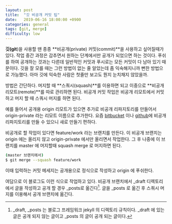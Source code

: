 ```yaml
---
layout: post
title:  "깃 비공개 커밋 팁"
date:   2019-06-16 18:00:00 +0900
categories: general
tags: [git, merge]
difficulty: low
---
```

**깃(git**)을 사용할 땐 종종 **비공개(private) 커밋(commit)**을 사용하고 싶어질때가 있다. 작업 중간 과정은 감추면서 원하는 단계에서만 공개가 되었으면 하는 것이다. 푸쉬를 하여 공개하는 것과는 다른데 일반적인 커밋과 푸시로는 모든 커밋이 다 남아 있기 때문이다. 깃을 잘 모를 때는 그런 방법이 없는 줄 알았는데 좀 익숙해지니까 뻔한 방법으로 가능했다. 아마 깃에 익숙한 사람은 첫줄만 보고도 뭔지 눈치채지 않았을까.

방법은 간단하다. 머지할 때 **스쿼시(squash)**를 이용하면 되고 이중으로 **비공개 리모트(remote)**를 따로 관리하면 된다. 비공개 커밋 작업은 비공개 리모트에서 커밋하고 머지 할 때 스쿼시 머지를 하면 된다.

예를 들어서 공개용 origin 리모트가 있으면 추가로 비공개 리파지토리를 만들어서 origin-private 라는 리모트 이름으로 추가한다. 요즘 [bitbucket](https://bitbucket.org/) 이나 [github](https://github.com/)에 비공개 리파지토리를 만들 수 있으니 새로 만들기 편하다.

비공개로 할 작업이 있다면 feature/work 라는 브랜치를 만든다. 이 비공개 브랜치는 origin 에는 올리지 않고 origin-private 에서만 올리면서 작업한다. 그 후 나중에 이 브랜치를 master 에 머지할때 squash merge 로 머지하면 된다.

```bash
(master 브랜치에서)
$ git merge --squash feature/work
```

이때 입력하는 커밋 메세지는 공개용으로 정식으로 작성하고 origin 에 푸쉬한다.

여담으로 이 블로그도 이런 식으로 작업하고 있다. 비공개 브랜치에서 _draft 디렉토리에서 글을 작성하고 공개 할 경우 _posts로 옮긴다[^1]. 글을 _posts 로 옮긴 후 스쿼시 머지를 이용해서 공개 브랜치에 옮긴다.

[^1]: _draft, _posts 는 블로그 프레임워크 jekyll 의 디렉토리 규칙이다. _draft 에 있는 글은 공개 되지 않는 글이고 _posts 의 글이 공개 되는 글이다.